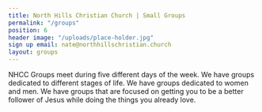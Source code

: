 ```yaml
---
title: North Hills Christian Church | Small Groups
permalink: "/groups"
position: 6
header image: "/uploads/place-holder.jpg"
sign up email: nate@northhillschristian.church
layout: groups
---
```


NHCC Groups meet during five different days of the week. We have groups dedicated to different stages of life. We have groups dedicated to women and men. We have groups that are focused on getting you to be a better follower of Jesus while doing the things you already love.
